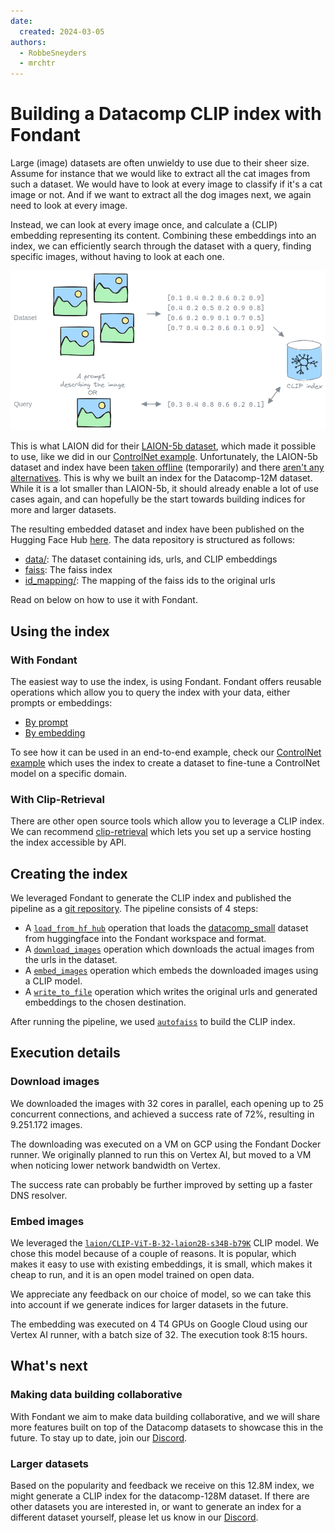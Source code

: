```yaml
---
date:
  created: 2024-03-05
authors:
  - RobbeSneyders
  - mrchtr
---
```


# Building a Datacomp CLIP index with Fondant

Large (image) datasets are often unwieldy to use due to their sheer size. Assume for instance 
that we would like to extract all the cat images from such a dataset. We would have to look at 
every image to classify if it's a cat image or not. And if we want to extract all the dog images 
next, we again need to look at every image.

Instead, we can look at every image once, and calculate a (CLIP) embedding representing its 
content. Combining these embeddings into an index, we can efficiently search through the dataset 
with a query, finding specific images, without having to look at each one.

![CLIP index](../art/clip_index.png)

This is what LAION did for their [LAION-5b dataset](https://laion.ai/blog/laion-5b/), which made
it possible to use, like we did in our
[ControlNet example](https://github.com/ml6team/fondant-usecase-controlnet).
Unfortunately, the LAION-5b dataset and index have been
[taken offline](https://laion.ai/notes/laion-maintanence/) (temporarily) and there
[aren't any alternatives](https://github.com/rom1504/clip-retrieval/issues/324). This is
why we built an index for the Datacomp-12M dataset. While it is a lot smaller than LAION-5b, it
should already enable a lot of use cases again, and can hopefully be the start towards building
indices for more and larger datasets.

<!-- more -->

The resulting embedded dataset and index have been published on the Hugging Face Hub
[here](https://huggingface.co/datasets/fondant-ai/datacomp-small-clip). The data repository is 
structured as follows:

- [data/](https://huggingface.co/datasets/fondant-ai/datacomp-small-clip/viewer/embeddings): The 
  dataset containing ids, urls, and CLIP embeddings
- [faiss](https://huggingface.co/datasets/fondant-ai/datacomp-small-clip/blob/main/faiss): 
  The faiss index
- [id_mapping/](https://huggingface.co/datasets/fondant-ai/datacomp-small-clip/viewer/id_mapping): 
  The mapping of the faiss ids to the original urls

Read on below on how to use it with Fondant.

## Using the index

### With Fondant

The easiest way to use the index, is using Fondant. Fondant offers reusable operations which 
allow you to query the index with your data, either prompts or embeddings:

- [By prompt](https://fondant.ai/en/latest/components/hub/#retrieve_from_faiss_by_prompt#description)
- [By embedding](https://fondant.ai/en/latest/components/hub/#retrieve_from_faiss_by_embedding#description)

To see how it can be used in an end-to-end example, check our
[ControlNet example](https://github.com/ml6team/fondant-usecase-controlnet) which
uses the index to create a dataset to fine-tune a ControlNet model on a specific domain.

### With Clip-Retrieval

There are other open source tools which allow you to leverage a CLIP index. We can recommend
[clip-retrieval](https://github.com/rom1504/clip-retrieval) which lets you set up a service
hosting the index accessible by API.

## Creating the index

We leveraged Fondant to generate the CLIP index and published the pipeline as a 
[git repository](https://github.com/ml6team/fondant-clip-index). The pipeline consists of 4 steps:

- A [`load_from_hf_hub`](https://fondant.ai/en/stable/components/hub/#load_from_hf_hub#description)
  operation that loads the
  [datacomp_small](https://huggingface.co/datasets/mlfoundations/datacomp_small) dataset from
  huggingface into the Fondant workspace and format.
- A [`download_images`](https://fondant.ai/en/stable/components/hub/#download_images#description)
  operation which downloads the actual images from the urls in the dataset.
- A [`embed_images`](https://fondant.ai/en/stable/components/hub/#embed_images#description) operation which embeds the downloaded images using a CLIP model.
- A [`write_to_file`](https://fondant.ai/en/stable/components/hub/#write_to_file#description)
  operation which writes the original urls and generated embeddings to the chosen destination.

After running the pipeline, we used [`autofaiss`](https://github.com/criteo/autofaiss) to build the
CLIP index.

## Execution details

### Download images

We downloaded the images with 32 cores in parallel, each opening up to 25 concurrent connections,
and achieved a success rate of 72%, resulting in 9.251.172 images.

The downloading was executed on a VM on GCP using the Fondant Docker runner. We originally
planned to run this on Vertex AI, but moved to a VM when noticing lower network bandwidth on Vertex.

The success rate can probably be further improved by setting up a faster DNS resolver.

### Embed images

We leveraged the
[`laion/CLIP-ViT-B-32-laion2B-s34B-b79K`](https://huggingface.co/laion/CLIP-ViT-B-32-laion2B-s34B-b79K)
CLIP model. We chose this model because of a couple of reasons. It is popular, which makes it
easy to use with existing embeddings, it is small, which makes it cheap to run, and it is an open
model trained on open data.

We appreciate any feedback on our choice of model, so we can take this into account if we
generate indices for larger datasets in the future.

The embedding was executed on 4 T4 GPUs on Google Cloud using our Vertex AI runner, with a batch
size of 32. The execution took 8:15 hours.

## What's next

### Making data building collaborative

With Fondant we aim to make data building collaborative, and we will share more features built
on top of the Datacomp datasets to showcase this in the future. To stay up to date, join our
[Discord](https://discord.gg/HnTdWhydGp).

### Larger datasets

Based on the popularity and feedback we receive on this 12.8M index, we might generate a CLIP
index for the datacomp-128M dataset. If there are other datasets you are interested in, or want
to generate an index for a different dataset yourself, please let us know in our
[Discord](https://discord.gg/HnTdWhydGp).

